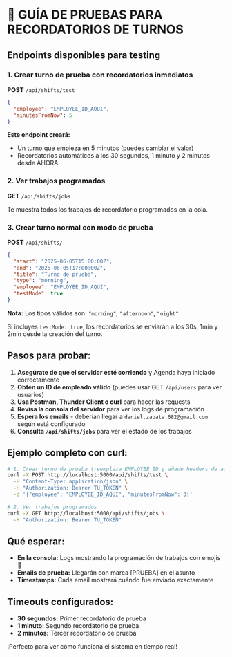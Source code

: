 # 🧪 GUÍA DE PRUEBAS PARA RECORDATORIOS DE TURNOS

## Endpoints disponibles para testing

### 1. Crear turno de prueba con recordatorios inmediatos
**POST** `/api/shifts/test`

```json
{
  "employee": "EMPLOYEE_ID_AQUI",
  "minutesFromNow": 5
}
```

**Este endpoint creará:**
- Un turno que empieza en 5 minutos (puedes cambiar el valor)
- Recordatorios automáticos a los 30 segundos, 1 minuto y 2 minutos desde AHORA

### 2. Ver trabajos programados
**GET** `/api/shifts/jobs`

Te muestra todos los trabajos de recordatorio programados en la cola.

### 3. Crear turno normal con modo de prueba
**POST** `/api/shifts/`

```json
{
  "start": "2025-06-05T15:00:00Z",
  "end": "2025-06-05T17:00:00Z", 
  "title": "Turno de prueba",
  "type": "morning",
  "employee": "EMPLOYEE_ID_AQUI",
  "testMode": true
}
```

**Nota:** Los tipos válidos son: `"morning"`, `"afternoon"`, `"night"`

Si incluyes `testMode: true`, los recordatorios se enviarán a los 30s, 1min y 2min desde la creación del turno.

## Pasos para probar:

1. **Asegúrate de que el servidor esté corriendo** y Agenda haya iniciado correctamente
2. **Obtén un ID de empleado válido** (puedes usar GET `/api/users` para ver usuarios)
3. **Usa Postman, Thunder Client o curl** para hacer las requests
4. **Revisa la consola del servidor** para ver los logs de programación
5. **Espera los emails** - deberían llegar a `daniel.zapata.682@gmail.com` según está configurado
6. **Consulta `/api/shifts/jobs`** para ver el estado de los trabajos

## Ejemplo completo con curl:

```bash
# 1. Crear turno de prueba (reemplaza EMPLOYEE_ID y añade headers de auth)
curl -X POST http://localhost:5000/api/shifts/test \
  -H "Content-Type: application/json" \
  -H "Authorization: Bearer TU_TOKEN" \
  -d '{"employee": "EMPLOYEE_ID_AQUI", "minutesFromNow": 3}'

# 2. Ver trabajos programados
curl -X GET http://localhost:5000/api/shifts/jobs \
  -H "Authorization: Bearer TU_TOKEN"
```

## Qué esperar:

- **En la consola:** Logs mostrando la programación de trabajos con emojis 🧪
- **Emails de prueba:** Llegarán con marca [PRUEBA] en el asunto
- **Timestamps:** Cada email mostrará cuándo fue enviado exactamente

## Timeouts configurados:

- **30 segundos:** Primer recordatorio de prueba
- **1 minuto:** Segundo recordatorio de prueba  
- **2 minutos:** Tercer recordatorio de prueba

¡Perfecto para ver cómo funciona el sistema en tiempo real!
